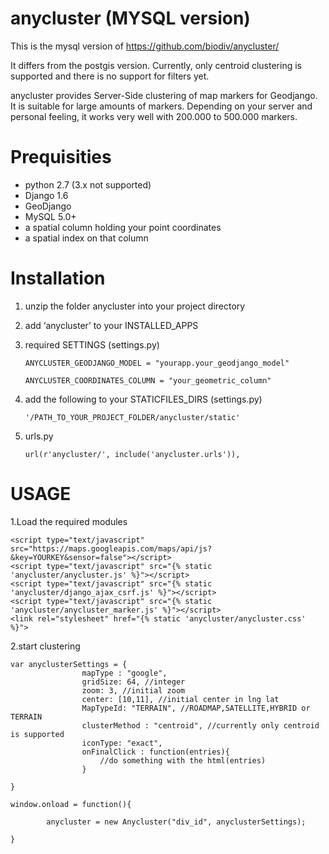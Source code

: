 anycluster (MYSQL version)
============================

This is the mysql version of https://github.com/biodiv/anycluster/

It differs from the postgis version. Currently, only centroid clustering is supported and there is no support for filters yet.

anycluster provides Server-Side clustering of map markers for Geodjango. It is suitable for large amounts of markers. 
Depending on your server and personal feeling, it works very well with 200.000 to 500.000 markers.


Prequisities
============
- python 2.7 (3.x not supported)
- Django 1.6
- GeoDjango
- MySQL 5.0+
- a spatial column holding your point coordinates
- a spatial index on that column


Installation
============


1. unzip the folder anycluster into your project directory
2. add ‘anycluster’ to your INSTALLED_APPS
3. required SETTINGS (settings.py)

    ```ANYCLUSTER_GEODJANGO_MODEL = "yourapp.your_geodjango_model"```
    
    ```ANYCLUSTER_COORDINATES_COLUMN = "your_geometric_column"```

4. add the following to your STATICFILES_DIRS (settings.py)

    ``` '/PATH_TO_YOUR_PROJECT_FOLDER/anycluster/static' ```

5. urls.py

    ```url(r'anycluster/', include('anycluster.urls')),```


USAGE
=====
1.Load the required modules

```
<script type="text/javascript" src="https://maps.googleapis.com/maps/api/js?&key=YOURKEY&sensor=false"></script>
<script type="text/javascript" src="{% static 'anycluster/anycluster.js' %}"></script>
<script type="text/javascript" src="{% static 'anycluster/django_ajax_csrf.js' %}"></script>
<script type="text/javascript" src="{% static 'anycluster/anycluster_marker.js' %}"></script>
<link rel="stylesheet" href="{% static 'anycluster/anycluster.css' %}">
```


2.start clustering


```
var anyclusterSettings = {
				mapType : "google",
				gridSize: 64, //integer
				zoom: 3, //initial zoom
				center: [10,11], //initial center in lng lat
				MapTypeId: "TERRAIN", //ROADMAP,SATELLITE,HYBRID or TERRAIN
				clusterMethod : "centroid", //currently only centroid is supported
				iconType: "exact",
				onFinalClick : function(entries){
					//do something with the html(entries)
				}
	
}
		
window.onload = function(){
				
		anycluster = new Anycluster("div_id", anyclusterSettings);
			
}
```
